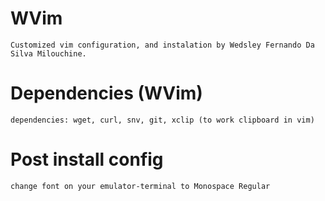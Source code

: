 # WVim

    Customized vim configuration, and instalation by Wedsley Fernando Da Silva Milouchine. 

# Dependencies (WVim) 

    dependencies: wget, curl, snv, git, xclip (to work clipboard in vim)

# Post install config

    change font on your emulator-terminal to Monospace Regular
